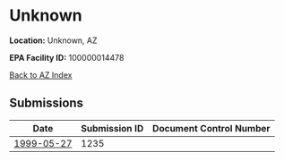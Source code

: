 # Unknown

**Location:** Unknown, AZ

**EPA Facility ID:** 100000014478

[Back to AZ Index](../../index.md)

## Submissions

| Date | Submission ID | Document Control Number |
|------|--------------|-------------------------|
| [1999-05-27](submissions/1235.md) | 1235 |  |

